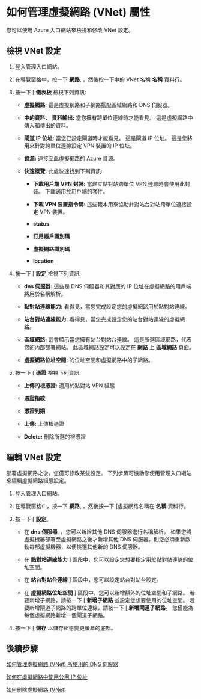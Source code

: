 <properties 
   pageTitle="如何管理虛擬網路 (VNet) 屬性"
   description="了解如何檢視和編輯虛擬網路設定"
   services="virtual-network"
   documentationCenter="na"
   authors="telmosampaio"
   manager="carmonm"
   editor="tysonn" />
<tags 
   ms.service="virtual-network"
   ms.devlang="na"
   ms.topic="article"
   ms.tgt_pltfrm="na"
   ms.workload="infrastructure-services"
   ms.date="12/11/2015"
   ms.author="telmos" />

# 如何管理虛擬網路 (VNet) 屬性
您可以使用 Azure 入口網站來檢視和修改 VNet 設定。

## 檢視 VNet 設定

1. 登入管理入口網站。

1. 在導覽窗格中，按一下 **網路**, ，然後按一下中的 VNet 名稱 **名稱** 資料行。

1. 按一下 [ **儀表板** 檢視下列資訊:

    - **虛擬網路:** 這是虛擬網路和子網路搭配區域網路和 DNS 伺服器。

    - **中的資料、 資料輸出:** 當您擁有跨單位連線時才能看見。 這是虛擬網路中傳入和傳出的資料。

    - **閘道 IP 位址:** 當您已設定閘道時才能看見。 這是閘道 IP 位址。 這是您將用來針對跨單位連線設定 VPN 裝置的 IP 位址。

    - **資源:** 連接至此虛擬網路的 Azure 資源。

    - **快速概覽:** 此處快速找到下列資訊:

        - **下載用戶端 VPN 封裝:** 當建立點對站跨單位 VPN 連線時會使用此封裝。 下載適用於用戶端的套件。

        - **下載 VPN 裝置指令碼:** 這些範本用來協助針對站台對站跨單位連接設定 VPN 裝置。

        - **status**

        - **訂用帳戶識別碼**
        
        - **虛擬網路識別碼**
        
        - **location**

1. 按一下 [ **設定** 檢視下列資訊:

    - **dns 伺服器:** 這些是 DNS 伺服器和其對應的 IP 位址在虛擬網路的用戶端將用於名稱解析。

    - **點對站連線能力:** 看得見，當您完成設定您的虛擬網路用於點對站連線。

    - **站台對站連線能力:** 看得見，當您完成設定您的站台對站連線的虛擬網路。

    - **區域網路:** 這會顯示當您擁有站台對站台連線。 這是所選區域網路，代表您的內部部署網站。 此區域網路設定可以設定在 **網路** 上 **區域網路** 頁面。
    
    - **虛擬網路位址空間:** 的位址空間和虛擬網路中的子網路。

1. 按一下 [ **憑證** 檢視下列資訊:

    - **上傳的根憑證:** 適用於點對站 VPN 組態
    
    - **憑證指紋**
    
    - **憑證到期**
    
    - **上傳:** 上傳根憑證
    
    - **Delete:** 刪除所選的根憑證

## 編輯 VNet 設定

部署虛擬網路之後，您僅可修改某些設定。 下列步驟可協助您使用管理入口網站來編輯虛擬網路組態設定。

1. 登入管理入口網站。

1. 在導覽窗格中，按一下 **網路**, ，然後按一下 [虛擬網路名稱在 **名稱** 資料行。

1. 按一下 [ **設定**。

    - 在 **dns 伺服器**, ，您可以新增其他 DNS 伺服器進行名稱解析。 如果您將虛擬機器部署至虛擬網路之後才新增其他 DNS 伺服器，則您必須重新啟動每部虛擬機器，以便挑選其他新的 DNS 伺服器。
    
    - 在 **點對站連線能力** ] 區段中，您可以設定您想要指定用於點對站連線的位址空間。
    
    - 在 **站台對站台連線** ] 區段中，您可以設定站台對站台設定。
    
    - 在 **虛擬網路位址空間** ] 區段中，您可以新增額外的位址空間和子網路。 若要新增子網路，請按一下 [ **新增子網路** 並設定您想要使用的位址空間。 若要新增閘道子網路的跨單位連線，請按一下 [ **新增閘道子網路**。 您僅能為每個虛擬網路新增一個閘道子網路。

1. 按一下 [ **儲存** 以儲存組態變更螢幕的底部。

## 後續步驟

[如何管理虛擬網路 (VNet) 所使用的 DNS 伺服器](../virtual-networks-manage-dns-in-vnet)

[如何在虛擬網路中使用公用 IP 位址](../virtual-networks-public-ip-within-vnet)

[如何刪除虛擬網路 (VNet)](../virtual-networks-delete-vnet) 
